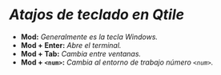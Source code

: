 <!-- Autor: Daniel Benjamin Perez Morales -->
<!-- GitHub: https://github.com/DanielBenjaminPerezMoralesDev13 -->
<!-- Gitlab: https://gitlab.com/DanielBenjaminPerezMoralesDev13 -->
<!-- Correo electrónico: danielperezdev@proton.me -->

# ***Atajos de teclado en Qtile***

- **Mod:** *Generalmente es la tecla Windows.*
- **Mod + Enter:** *Abre el terminal.*
- **Mod + Tab:** *Cambia entre ventanas.*
- **Mod + `<num>`:** *Cambia al entorno de trabajo número `<num>`.*
